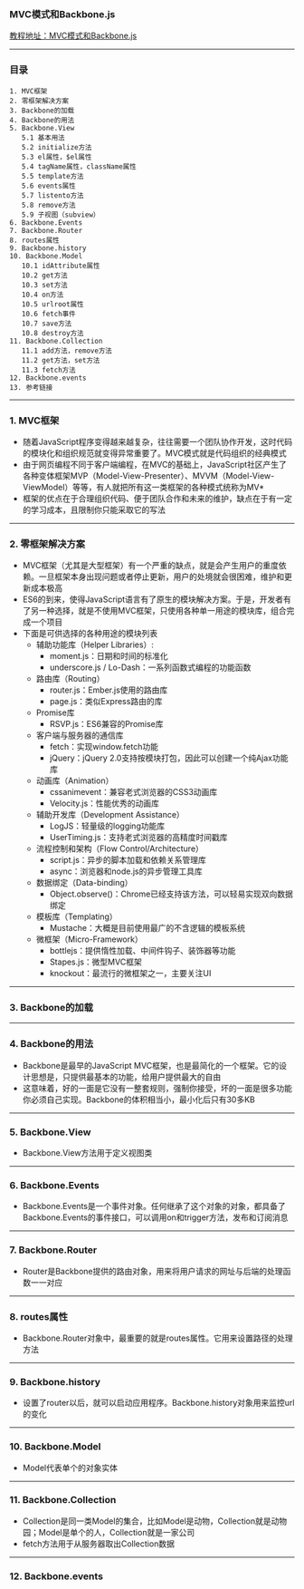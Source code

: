 ### MVC模式和Backbone.js
[教程地址：MVC模式和Backbone.js](http://javascript.ruanyifeng.com/advanced/backbonejs.html)

---
### 目录
```
1. MVC框架
2. 零框架解决方案
3. Backbone的加载
4. Backbone的用法
5. Backbone.View
   5.1 基本用法
   5.2 initialize方法
   5.3 el属性，$el属性
   5.4 tagName属性，className属性
   5.5 template方法
   5.6 events属性
   5.7 listento方法
   5.8 remove方法
   5.9 子视图（subview）
6. Backbone.Events
7. Backbone.Router
8. routes属性
9. Backbone.history
10. Backbone.Model
   10.1 idAttribute属性
   10.2 get方法
   10.3 set方法
   10.4 on方法
   10.5 urlroot属性
   10.6 fetch事件
   10.7 save方法
   10.8 destroy方法
11. Backbone.Collection
   11.1 add方法，remove方法
   11.2 get方法，set方法
   11.3 fetch方法
12. Backbone.events
13. 参考链接
```

---
### 1. MVC框架
- 随着JavaScript程序变得越来越复杂，往往需要一个团队协作开发，这时代码的模块化和组织规范就变得异常重要了。MVC模式就是代码组织的经典模式
- 由于网页编程不同于客户端编程，在MVC的基础上，JavaScript社区产生了各种变体框架MVP（Model-View-Presenter）、MVVM（Model-View-ViewModel）等等，有人就把所有这一类框架的各种模式统称为MV*
- 框架的优点在于合理组织代码、便于团队合作和未来的维护，缺点在于有一定的学习成本，且限制你只能采取它的写法

---
### 2. 零框架解决方案
- MVC框架（尤其是大型框架）有一个严重的缺点，就是会产生用户的重度依赖。一旦框架本身出现问题或者停止更新，用户的处境就会很困难，维护和更新成本极高
- ES6的到来，使得JavaScript语言有了原生的模块解决方案。于是，开发者有了另一种选择，就是不使用MVC框架，只使用各种单一用途的模块库，组合完成一个项目
- 下面是可供选择的各种用途的模块列表
  - 辅助功能库（Helper Libraries）:
    - moment.js：日期和时间的标准化
    - underscore.js / Lo-Dash：一系列函数式编程的功能函数
  - 路由库（Routing）
    - router.js：Ember.js使用的路由库
    - page.js：类似Express路由的库
  - Promise库
    - RSVP.js：ES6兼容的Promise库
  - 客户端与服务器的通信库
    - fetch：实现window.fetch功能
    - jQuery：jQuery 2.0支持按模块打包，因此可以创建一个纯Ajax功能库
  - 动画库（Animation）
    - cssanimevent：兼容老式浏览器的CSS3动画库
    - Velocity.js：性能优秀的动画库
  - 辅助开发库（Development Assistance）
    - LogJS：轻量级的logging功能库
    - UserTiming.js：支持老式浏览器的高精度时间戳库
  - 流程控制和架构（Flow Control/Architecture）
    - script.js：异步的脚本加载和依赖关系管理库
    - async：浏览器和node.js的异步管理工具库
  - 数据绑定（Data-binding）
    - Object.observe()：Chrome已经支持该方法，可以轻易实现双向数据绑定
  - 模板库（Templating）
    - Mustache：大概是目前使用最广的不含逻辑的模板系统
  - 微框架（Micro-Framework）
    - bottlejs：提供惰性加载、中间件钩子、装饰器等功能
    - Stapes.js：微型MVC框架
    - knockout：最流行的微框架之一，主要关注UI

---
### 3. Backbone的加载

---
### 4. Backbone的用法
- Backbone是最早的JavaScript MVC框架，也是最简化的一个框架。它的设计思想是，只提供最基本的功能，给用户提供最大的自由
- 这意味着，好的一面是它没有一整套规则，强制你接受，坏的一面是很多功能你必须自己实现。Backbone的体积相当小，最小化后只有30多KB

---
### 5. Backbone.View
- Backbone.View方法用于定义视图类

---
### 6. Backbone.Events
- Backbone.Events是一个事件对象。任何继承了这个对象的对象，都具备了Backbone.Events的事件接口，可以调用on和trigger方法，发布和订阅消息

---
### 7. Backbone.Router
- Router是Backbone提供的路由对象，用来将用户请求的网址与后端的处理函数一一对应

---
### 8. routes属性
- Backbone.Router对象中，最重要的就是routes属性。它用来设置路径的处理方法

---
### 9. Backbone.history
- 设置了router以后，就可以启动应用程序。Backbone.history对象用来监控url的变化

---
### 10. Backbone.Model
- Model代表单个的对象实体

---
### 11. Backbone.Collection
- Collection是同一类Model的集合，比如Model是动物，Collection就是动物园；Model是单个的人，Collection就是一家公司
- fetch方法用于从服务器取出Collection数据

---
### 12. Backbone.events
